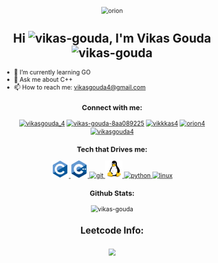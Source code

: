 
<p align="center"> <img src="https://user-images.githubusercontent.com/97686895/212467868-29f61f1c-fb58-47a6-b77b-ae4149fa75ac.gif" alt="orion" height=400px width=1000px /> </p>

<h1 align="center"> Hi <img src="https://media.tenor.com/nebZyl8oN7IAAAAj/wave-hello.gif" alt="vikas-gouda" width="30" height="30" />, I'm Vikas Gouda <img src="https://media.tenor.com/lNtmoshuUI8AAAAi/bahroo-hacker.gif" alt="vikas-gouda" width="30" height="30" /> </h1>
 
<!--
**vikas-gouda/vikas-gouda** is a ✨ _special_ ✨ repository because its `README.md` (this file) appears on your GitHub profile.

Here are some ideas to get you started:
<p>
- 🔭 I’m currently working on ...

- 👯 I’m looking to collaborate on ...
- 🤔 I’m looking for help with ...


- 😄 Pronouns: ...
- ⚡ Fun fact: ...
-->
- 🌱 I’m currently learning GO
- 💬 Ask me about C++
- 📫 How to reach me: vikasgouda4@gmail.com
</p>
<h3 align="center">Connect with me:</h3>
<p align="center">
<a href="https://twitter.com/vikasgouda_4" target="_blank"><img align="center" src="https://raw.githubusercontent.com/rahuldkjain/github-profile-readme-generator/master/src/images/icons/Social/twitter.svg" alt="vikasgouda_4" height="30" width="40" /></a>
<a href="https://www.linkedin.com/in/vikas-gouda-8aa089225/" target="_blank"><img align="center" src="https://raw.githubusercontent.com/rahuldkjain/github-profile-readme-generator/master/src/images/icons/Social/linked-in-alt.svg" alt="vikas-gouda-8aa089225" height="30" width="40" /></a>
<a href="https://instagram.com/vikkkas4/" target="_blank"><img align="center" src="https://raw.githubusercontent.com/rahuldkjain/github-profile-readme-generator/master/src/images/icons/Social/instagram.svg" alt="vikkkas4" height="30" width="40" /></a>
<a href="https://www.codechef.com/users/orion4" target="_blank"><img align="center" src="https://user-images.githubusercontent.com/97686895/212468097-095eb3d3-1fdb-4362-a282-ac2736a7a1c3.png" alt="orion4" height="30" width="40" /></a>
<a href="https://www.leetcode.com/vikasgouda4" target="_blank"><img align="center" src="https://raw.githubusercontent.com/rahuldkjain/github-profile-readme-generator/master/src/images/icons/Social/leet-code.svg" alt="vikasgouda4" height="30" width="40" /></a>
</p>

<h3 align="center">Tech that Drives me:</h3>
 <p align="center">
 <a href="https://www.cprogramming.com/" target="_blank" rel="noreferrer"> <img src="https://raw.githubusercontent.com/devicons/devicon/master/icons/c/c-original.svg" alt="c" width="40" height="40"/> </a> 
 <a href="https://www.w3schools.com/cpp/" target="_blank" rel="noreferrer"> <img src="https://raw.githubusercontent.com/devicons/devicon/master/icons/cplusplus/cplusplus-original.svg" alt="cplusplus" width="40" height="40"/> </a>
 <a href="https://git-scm.com/" target="_blank" rel="noreferrer"> <img src="https://www.vectorlogo.zone/logos/git-scm/git-scm-icon.svg" alt="git" width="40" height="40"/> </a>
 <a href="https://www.linux.org/" target="_blank" rel="noreferrer"> <img src="https://raw.githubusercontent.com/devicons/devicon/master/icons/linux/linux-original.svg" alt="linux" width="40" height="40"/> </a>
 <a href="https://go.dev/solutions/use-cases/" target="_blank" rel="noreferrer"> <img src="https://github.com/vikas-gouda/vikas-gouda/assets/97686895/1d470e77-701e-424e-a59c-e07be07b4553" alt="python" width="40" height="40"/> </a>
 <a href="https://hub.docker.com/u/vikasgouda" target="_blank" rel="noreferrer"> <img src="https://github.com/vikas-gouda/vikas-gouda/assets/97686895/bd53cf4a-118f-4899-a25d-103ddf134ea6" alt="linux" width="40" height="40"/> </a>
 </p>
 
 
<h3 align="center">Github Stats:</h3>
<p align="center">
 
<!-- <img align="center" src="https://github-readme-stats.vercel.app/api?username=vikas-gouda&theme=dark&hide_border=false&include_all_commits=true&count_private=true" alt="vikas-gouda"/>
 <br><br> -->
<img align="center" src="https://github-readme-streak-stats.herokuapp.com/?user=vikas-gouda&theme=dark&hide_border=false" alt="vikas-gouda" />

 
<h2 align="center">Leetcode Info: <h2>
 <p align="center">
  <img  align=top flex-grow=1 src="https://leetcard.jacoblin.cool/vikasgouda4?theme=dark&font=Nunito&ext=heatmap" />  
</p>


